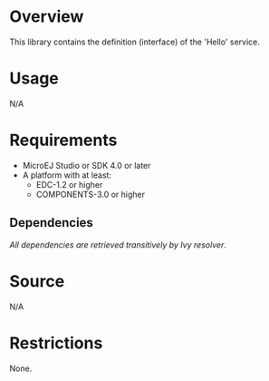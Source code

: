 # Overview
This library contains the definition (interface) of the 'Hello' service.

# Usage
N/A

# Requirements
* MicroEJ Studio or SDK 4.0 or later
* A platform with at least:
	* EDC-1.2 or higher
	* COMPONENTS-3.0 or higher

## Dependencies
_All dependencies are retrieved transitively by Ivy resolver_.

# Source
N/A

# Restrictions
None.
